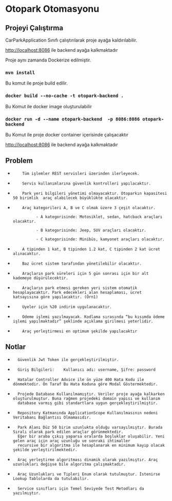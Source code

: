 # Otopark Otomasyonu

## Projeyi Çalıştırma

CarParkApplication Sınıfı çalıştırılarak proje ayağa kaldırılabilir.

[http://localhost:8086](http://localhost:8086)
ile backend ayağa kalkmaktadır

Proje aynı zamanda Dockerize edilmiştir.

### `mvn install`

Bu komut ile proje build edilir.

### `docker build --no-cache -t otopark-backend .`

Bu Komut ile docker image oluşturulabilir

### `docker run -d --name otopark-backend  -p 8086:8086 otopark-backend`

Bu Komut ile proje docker container içerisinde çalışacaktır

[http://localhost:8086](http://localhost:8086)
ile backend ayağa kalkmaktadır

## Problem

-         Tüm işlemler REST servisleri üzerinden ilerleyecek.

-         Servis kullanımlarına güvenlik kontrolleri yapılacaktır.

-         Park yeri bilgileri yönetimi olmayacaktır. Otoparkın kapasitesi 50 birimlik  araç alabilecek büyüklükte olacaktır.

-         Araç kategorileri A, B ve C olmak üzere 3 çeşit olacaktır.

                - A kategorisinde: Motosiklet, sedan, hatcback araçları olacaktır.

                - B kategorisinde: Jeep, SUV araçları olacaktır.

                - C kategorisinde: Minibüs, kamyonet araçları olacaktır.

-         A tipinden 1 kat, B tipinden 1.2 kat, C tipinden 2 kat ücret alınacaktır.

-         Baz ücret sistem tarafından yönetilebilir olacaktır.

-         Araçların park süreleri için 5 gün sonrası için bir alt kademeye düşürülecektir.

-         Araçların park etmesi gereken yeri sistem otomatik hesaplayacaktır. Park edecekleri alan hesaplaması, ücret katsayısına göre yapılacaktır. (Örn1)

-         Üyeler için %20 indirim uygulanacaktır.

-         Ödeme işlemi yazılmayacak. Kodlama sırasında “bu kısımda ödeme işlemi yapılmaktadır” şeklinde açıklama girilmesi yeterlidir.

-         Araç yerleştirmesi en optimum şekilde yapılacaktır


## Notlar

-       Güvenlik Jwt Token ile gerçekleştirilmiştir.

-       Giriş Bilgileri:    Kullanıcı adı: username, Şifre: password 

-       Hatalar Controller Advice ile ön yüze 400 Hata Kodu ile dönmektedir. Ön Taraf Bu Hata Koduna göre Modal Göstermektedir.

-       Projede Database Kullanılmamıştır. Veriler proje ayağa kalkarken oluşturulmuştur. Buna rağmen projedeki domain yapısı ve kullanım
        database varmış gibi standartlara uygun gerçekleştirilmiştir.

-       Repository Katmanında ApplicationScope Kullanılmasının nedeni Veritabanı Bağlantısı Olmamasıdır.

-       Park Alanı Düz 50 birim uzunlukta olduğu varsayılmıştır. Burada Sıralı olarak park edilen araçlar görünmektedir.
        Eğer bir araba çıkış yaparsa oralarda boşluklar oluşabilir. Yeni gelen araç için araç uzunluğu ve sonraki ihtimaller 
        recursive bir algoritma ile hesaplanarak en minimum kayıp olacak şekilde yerleştirilmektedir.

-       Araç yerleştirme algoritması dinamik olarak yazılmıştır. Araç uzunlukları değişse bile algoritma çalışmaktadır.

-       Araç Uzunlukları ve Tipleri Enum olarak tutulmuştur. İstenirse Lookup Tablolarda da tutulabilir. 

-       Service sınıfları için Temel Seviyede Test Metodları da yazılmıştır.
